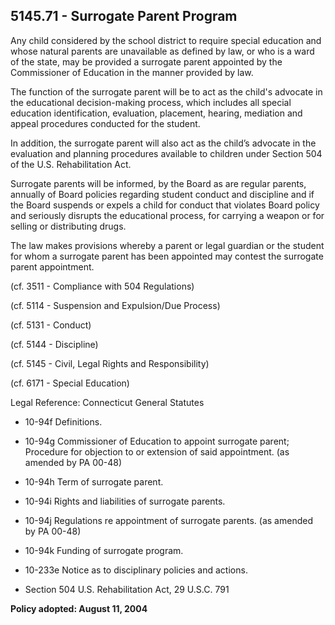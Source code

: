 ## 5145.71 - Surrogate Parent Program

Any child considered by the school district to require special education and whose natural parents are unavailable as defined by law, or who is a ward of the state, may be provided a surrogate parent appointed by the Commissioner of Education in the manner provided by law.

The function of the surrogate parent will be to act as the child's advocate in the educational decision-making process, which includes all special education identification, evaluation, placement, hearing, mediation and appeal procedures conducted for the student.

In addition, the surrogate parent will also act as the child’s advocate in the evaluation and planning procedures available to children under Section 504 of the U.S. Rehabilitation Act.

Surrogate parents will be informed, by the Board as are regular parents, annually of Board policies regarding student conduct and discipline and if the Board suspends or expels a child for conduct that violates Board policy and seriously disrupts the educational process, for carrying a weapon or for selling or distributing drugs.

The law makes provisions whereby a parent or legal guardian or the student for whom a surrogate parent has been appointed may contest the surrogate parent appointment.

(cf. 3511 - Compliance with 504 Regulations)

(cf. 5114 - Suspension and Expulsion/Due Process)

(cf. 5131 - Conduct)

(cf. 5144 - Discipline)

(cf. 5145 - Civil, Legal Rights and Responsibility)

(cf. 6171 - Special Education)

Legal Reference:  Connecticut General Statutes

* 10-94f Definitions.

* 10-94g Commissioner of Education to appoint surrogate parent; Procedure for objection to or extension of said appointment. (as amended by PA 00-48)

* 10-94h Term of surrogate parent.

* 10-94i Rights and liabilities of surrogate parents.

* 10-94j Regulations re appointment of surrogate parents. (as amended by PA 00-48)

* 10-94k Funding of surrogate program.

* 10-233e Notice as to disciplinary policies and actions.

* Section 504 U.S. Rehabilitation Act, 29 U.S.C. 791

**Policy adopted:  August 11, 2004**

